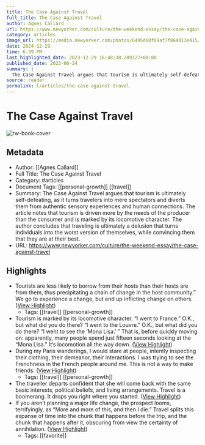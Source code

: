 ```yaml
---
title: The Case Against Travel
full_title: The Case Against Travel
author: Agnes Callard
url: https://www.newyorker.com/culture/the-weekend-essay/the-case-against-travel
category: articles
image_url: https://media.newyorker.com/photos/6495d60f69af7f864913e415/16:9/w_1280,c_limit/Callard_final.jpg
date: 2024-12-29
time: 6:39 PM
last_highlighted_date: 2023-12-29 16:48:38.289327+00:00
published_date: 2023-06-24
summary: |
  The Case Against Travel argues that tourism is ultimately self-defeating, as it turns travelers into mere spectators and diverts them from authentic sensory experiences and human connections. The article notes that tourism is driven more by the needs of the producer than the consumer and is marked by its locomotive character. The author concludes that traveling is ultimately a delusion that turns individuals into the worst version of themselves, while convincing them that they are at their best.
source: reader
permalink: l/articles/the-case-against-travel
---
```

# The Case Against Travel

![rw-book-cover](https://media.newyorker.com/photos/6495d60f69af7f864913e415/16:9/w_1280,c_limit/Callard_final.jpg)

## Metadata
- Author: [[Agnes Callard]]
- Full Title: The Case Against Travel
- Category: #articles
- Document Tags: [[personal-growth]] [[travel]] 
- Summary: The Case Against Travel argues that tourism is ultimately self-defeating, as it turns travelers into mere spectators and diverts them from authentic sensory experiences and human connections. The article notes that tourism is driven more by the needs of the producer than the consumer and is marked by its locomotive character. The author concludes that traveling is ultimately a delusion that turns individuals into the worst version of themselves, while convincing them that they are at their best.
- URL: https://www.newyorker.com/culture/the-weekend-essay/the-case-against-travel

## Highlights
- Tourists are less likely to borrow from their hosts than their hosts are from them, thus precipitating a chain of change in the host community.” We go to experience a change, but end up inflicting change on others. ([View Highlight](https://read.readwise.io/read/01hjv78kh3ttfqef66rjxww8sd))
    - Tags: [[travel]] [[personal-growth]] 
- Tourism is marked by its locomotive character. “I went to France.” O.K., but what did you do there? “I went to the Louvre.” O.K., but what did you do there? “I went to see the ‘Mona Lisa.’ ” That is, before quickly moving on: apparently, many people spend just fifteen seconds looking at the “Mona Lisa.” It’s locomotion all the way down. ([View Highlight](https://read.readwise.io/read/01hjv7akbs2yqfsvztafqye25c))
- During my Paris wanderings, I would stare at people, intently inspecting their clothing, their demeanor, their interactions. I was trying to see the Frenchness in the French people around me. This is not a way to make friends. ([View Highlight](https://read.readwise.io/read/01hjv7fnrwxv375nzrswsj82ec))
    - Tags: [[travel]] [[personal-growth]] 
- The traveller departs confident that she will come back with the same basic interests, political beliefs, and living arrangements. Travel is a boomerang. It drops you right where you started. ([View Highlight](https://read.readwise.io/read/01hjv7hry5xdr8d3w2adtgn3ja))
- If you aren’t planning a major life change, the prospect looms, terrifyingly, as “More and more of this, and then I die.” Travel splits this expanse of time into the chunk that happens before the trip, and the chunk that happens after it, obscuring from view the certainty of annihilation. ([View Highlight](https://read.readwise.io/read/01hjv7kbanmwrwf1b0p66w2pka))
    - Tags: [[favorite]] 


